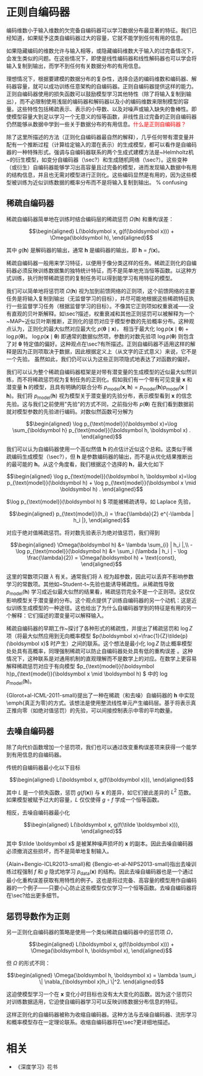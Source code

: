 

# 正则自编码器

编码维数小于输入维数的欠完备自编码器可以学习数据分布最显著的特征。我们已经知道，如果赋予这类自编码器过大的容量，它就不能学到任何有用的信息。


如果隐藏编码的维数允许与输入相等，或隐藏编码维数大于输入的过完备情况下，会发生类似的问题。在这些情况下，即使是线性编码器和线性解码器也可以学会将输入复制到输出，而学不到任何有关数据分布的有用信息。


理想情况下，根据要建模的数据分布的复杂性，选择合适的编码维数和编码器、解码器容量，就可以成功训练任意架构的自编码器。正则自编码器提供这样的能力。正则自编码器使用的损失函数可以鼓励模型学习其他特性（除了将输入复制到输出），而不必限制使用浅层的编码器和解码器以及小的编码维数来限制模型的容量。这些特性包括稀疏表示、表示的小导数、以及对噪声或输入缺失的鲁棒性。即使模型容量大到足以学习一个无意义的恒等函数，非线性且过完备的正则自编码器仍然能够从数据中学到一些关于数据分布的有用信息。<span style="color:red;">什么是正则自编码器？</span>


除了这里所描述的方法（正则化自编码器最自然的解释），几乎任何带有潜变量并配有一个推断过程（计算给定输入的潜在表示）的生成模型，都可以看作是自编码器的一种特殊形式。强调与自编码器联系的两个生成式建模方法是~Helmholtz机~的衍生模型，如变分自编码器（\sec?）和生成随机网络（\sec?）。这些变种（或衍生）自编码器能够学习出高容量且过完备的模型，进而发现输入数据中有用的结构信息，并且也无需对模型进行正则化。这些编码显然是有用的，因为这些模型被训练为近似训练数据的概率分布而不是将输入复制到输出。 % confusing



## 稀疏自编码器

稀疏自编码器简单地在训练时结合编码层的稀疏惩罚 $\Omega(\boldsymbol h)$ 和重构误差：


$$\begin{aligned}
    L(\boldsymbol x, g(f(\boldsymbol x))) + \Omega(\boldsymbol h),
\end{aligned}$$


其中 $g(\boldsymbol h)$ 是解码器的输出，通常 $\boldsymbol h$ 是编码器的输出，即 $\boldsymbol h = f(\boldsymbol x)$。


稀疏自编码器一般用来学习特征，以便用于像分类这样的任务。稀疏正则化的自编码器必须反映训练数据集的独特统计特征，而不是简单地充当恒等函数。以这种方式训练，执行附带稀疏惩罚的复制任务可以得到能学习有用特征的模型。


我们可以简单地将惩罚项 $\Omega(\boldsymbol h)$ 视为加到前馈网络的正则项，这个前馈网络的主要任务是将输入复制到输出（无监督学习的目标），并尽可能地根据这些稀疏特征执行一些监督学习任务（根据监督学习的目标）。不像其它正则项如权重衰减——没有直观的贝叶斯解释。如\sec?描述，权重衰减和其他正则惩罚可以被解释为一个~MAP~近似贝叶斯推断，正则化的惩罚对应于模型参数的先验概率分布。这种观点认为，正则化的最大似然对应最大化 $p(\boldsymbol \theta \mid \boldsymbol x)$， 相当于最大化 $\log p(\boldsymbol x \mid \boldsymbol \theta) + \log p(\boldsymbol \theta)$。 $\log p(\boldsymbol x \mid \boldsymbol \theta)$ 即通常的数据似然项，参数的对数先验项 $\log p(\boldsymbol \theta)$ 则包含了对 $\boldsymbol \theta$ 特定值的偏好。这种观点在\sec?有所描述。正则自编码器不适用这样的解释是因为正则项取决于数据，因此根据定义上（从文字的正式意义）来说，它不是一个先验。
虽然如此，我们仍可以认为这些正则项隐式地表达了对函数的偏好。


我们可以认为整个稀疏自编码器框架是对带有潜变量的生成模型的近似最大似然训练，而不将稀疏惩罚视为复制任务的正则化。假如我们有一个带有可见变量 $\boldsymbol x$ 和潜变量 $\boldsymbol h$ 的模型，且具有明确的联合分布 $p_{\text{model}}(\boldsymbol x,\boldsymbol h)=p_{\text{model}}(\boldsymbol h)p_{\text{model}} (\boldsymbol x \mid \boldsymbol h)$。我们将 $p_{\text{model}}(\boldsymbol h)$ 视为模型关于潜变量的先验分布，表示模型看到 $\boldsymbol x$ 的信念先验。这与我们之前使用"先验"的方式不同，之前指分布 $p(\boldsymbol \theta)$ 在我们看到数据前就对模型参数的先验进行编码。对数似然函数可分解为



$$\begin{aligned}
\log p_{\text{model}}(\boldsymbol x)=\log \sum_{\boldsymbol h} p_{\text{model}}(\boldsymbol h, \boldsymbol x) .
\end{aligned}$$


我们可以认为自编码器使用一个高似然值 $\boldsymbol h$ 的点估计近似这个总和。这类似于稀疏编码生成模型（\sec?），但 $\boldsymbol h$ 是参数编码器的输出，而不是从优化结果推断出的最可能的 $\boldsymbol h$。从这个角度看，我们根据这个选择的 $\boldsymbol h$，最大化如下


$$\begin{aligned}
\log p_{\text{model}}(\boldsymbol h, \boldsymbol x)=\log p_{\text{model}}(\boldsymbol h) + \log p_{\text{model}}(\boldsymbol x \mid \boldsymbol h) .
\end{aligned}$$


$\log p_{\text{model}}(\boldsymbol h) $ 项能被稀疏诱导。如 Laplace 先验，


$$\begin{aligned}
p_{\text{model}}(h_i) = \frac{\lambda}{2} e^{-\lambda | h_i |},
\end{aligned}$$


对应于绝对值稀疏惩罚。将对数先验表示为绝对值惩罚，我们得到


$$\begin{aligned}
\Omega(\boldsymbol h) &= \lambda \sum_{i} | h_i  |,\\
-\log p_{\text{model}}(\boldsymbol h) &=
\sum_i (\lambda | h_i | - \log \frac{\lambda}{2}) = \Omega(\boldsymbol h) + \text{const},
\end{aligned}$$


这里的常数项只跟 $\lambda$ 有关。通常我们将 $\lambda$ 视为超参数，因此可以丢弃不影响参数学习的常数项。其他如~Student-t~先验也能诱导稀疏性。从稀疏性导致 $p_{\text{model}}(\boldsymbol h)$ 学习成近似最大似然的结果看，稀疏惩罚完全不是一个正则项。这仅仅影响模型关于潜变量的分布。这个观点提供了训练自编码器的另一个动机：这是近似训练生成模型的一种途径。这也给出了为什么自编码器学到的特征是有用的另一个解释：它们描述的潜变量可以解释输入。


稀疏自编码器的早期工作~探讨了各种形式的稀疏性，并提出了稀疏惩罚和 $\log  Z$ 项（将最大似然应用到无向概率模型 $p(\boldsymbol x)=\frac{1}{Z}\tilde{p}(\boldsymbol x)$ 时产生）之间的联系。这个想法是最小化 $\log Z$ 防止概率模型处处具有高概率，同理强制稀疏可以防止自编码器处处具有低的重构误差 。这种情况下，这种联系是对通用机制的直观理解而不是数学上的对应。在数学上更容易解释稀疏惩罚对应于有向模型 $p_{\text{model}}(\boldsymbol h)p_{\text{model}}(\boldsymbol x \mid \boldsymbol h) $ 中的 $\log p_{\text{model}}(\boldsymbol h)$。


{Glorot+al-ICML-2011-small}提出了一种在稀疏（和去噪）自编码器的 $\boldsymbol h$ 中实现\emph{真正为零}的方式。该想法是使用整流线性单元产生编码层。基于将表示真正推向零（如绝对值惩罚）的先验，可以间接控制表示中零的平均数量。




## 去噪自编码器

除了向代价函数增加一个惩罚项，我们也可以通过改变重构误差项来获得一个能学到有用信息的自编码器。


传统的自编码器最小化以下目标


$$\begin{aligned}
L(\boldsymbol x, g(f(\boldsymbol x))),
\end{aligned}$$


其中 $L$ 是一个损失函数，惩罚 $g(f(\boldsymbol x))$ 与 $\boldsymbol x$ 的差异，如它们彼此差异的 $L^2$ 范数。如果模型被赋予过大的容量，$L$ 仅仅使得 $g \circ  f$ 学成一个恒等函数。


相反，去噪自编码器最小化

$$\begin{aligned}
L(\boldsymbol x, g(f(\tilde \boldsymbol x))),
\end{aligned}$$

其中 $\tilde \boldsymbol x$ 是被某种噪声损坏的 $\boldsymbol x$ 的副本。因此去噪自编码器必须撤消这些损坏，而不是简单地复制输入。

{Alain+Bengio-ICLR2013-small}和 {Bengio-et-al-NIPS2013-small}指出去噪训练过程强制 $f$ 和 $g$ 隐式地学习 $p_{\text{data}} (\boldsymbol x)$ 的结构。因此去噪自编码器也是一个通过最小化重构误差获取有用特性的例子。这也是将过完备、高容量的模型用作自编码器的一个例子——只要小心防止这些模型仅仅学习一个恒等函数。去噪自编码器将在\sec?给出更多细节。


## 惩罚导数作为正则

另一正则化自编码器的策略是使用一个类似稀疏自编码器中的惩罚项 $\Omega$，


$$\begin{aligned}
    L(\boldsymbol x, g(f(\boldsymbol x))) + \Omega(\boldsymbol h, \boldsymbol x),
\end{aligned}$$


但 $\Omega$ 的形式不同：


$$\begin{aligned}
\Omega(\boldsymbol h, \boldsymbol x) = \lambda \sum_i \| \nabla_{\boldsymbol x}h_i \|^2.
\end{aligned}$$


这迫使模型学习一个在 $\boldsymbol x$ 变化小时目标也没有太大变化的函数。因为这个惩罚只对训练数据适用，它迫使自编码器学习可以反映训练数据分布信息的特征。


这样正则化的自编码器被称为收缩自编码器。这种方法与去噪自编码器、流形学习和概率模型存在一定理论联系。收缩自编码器将在\sec?更详细地描述。



# 相关

- 《深度学习》花书
